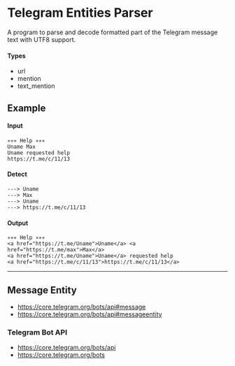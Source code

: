 # Telegram Entities Parser

A program to parse and decode formatted part of the Telegram message text with UTF8 support.

#### Types

- url
- mention
- text_mention

## Example

#### Input

```
✳️✳️✳️ Help ✳️✳️✳️
Uname Max
Uname requested help
https://t.me/c/11/13
```

#### Detect

```
---> Uname
---> Max
---> Uname
---> https://t.me/c/11/13
```

#### Output

```
✳️✳️✳️ Help ✳️✳️✳️
<a href="https://t.me/Uname">Uname</a> <a href="https://t.me/max">Max</a> 
<a href="https://t.me/Uname">Uname</a> requested help
<a href="https://t.me/c/11/13">https://t.me/c/11/13</a>
```

--------

## Message Entity

- https://core.telegram.org/bots/api#message
- https://core.telegram.org/bots/api#messageentity

### Telegram Bot API

- https://core.telegram.org/bots/api
- https://core.telegram.org/bots

